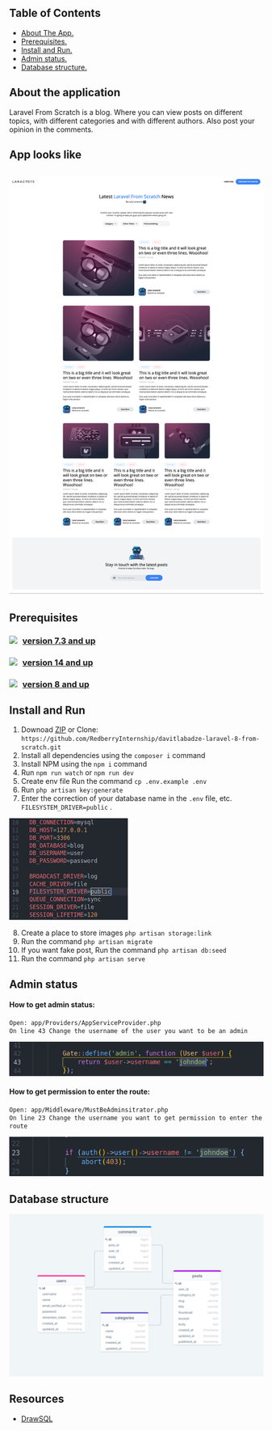 
## Table of Contents

*  [ About The App.](#about)
*  [ Prerequisites. ](#pre)
*  [ Install and Run.](#iar)
*  [ Admin status. ](#admin)
*  [ Database structure.](#db)

<a name="about"></a>

## About the application

Laravel From Scratch is a blog. Where you can view posts on different topics,
with different categories and with different authors. 
Also post your opinion in the comments.

## App looks like 
!['screenshot'](appScreen/screenshot.png)
---
<a name="iar"></a>

## Prerequisites
### <a  href="https://www.php.net/downloads" target="_blank"><img style="float:left;margin-right:10px"  src="https://img.icons8.com/offices/32/000000/php-logo.png"/>version 7.3 and up </a>  
### <a href="https://nodejs.org/en/" target="_blank"><img style="float:left; margin-right:10px" src="https://img.icons8.com/color/32/000000/nodejs.png"/>  version 14 and up </a> 
### <a href="https://www.mysql.com/downloads/" target="_blank"><img style="float:left; margin-right:10px" src="https://img.icons8.com/fluency/32/000000/mysql-logo.png"/>  version 8 and up </a> 

<a name="iar"></a>

## Install and Run

1. Downoad [ZIP](https://github.com/RedberryInternship/davitlabadze-laravel-8-from-scratch/archive/refs/heads/main.zip) or Clone: ```https://github.com/RedberryInternship/davitlabadze-laravel-8-from-scratch.git```
2. Install all dependencies using the ```composer i``` command
3. Install NPM using the ```npm i``` command
4. Run ```npm run watch``` or ```npm run dev```
5. Create env file Run the command ```cp .env.example .env```
6. Run ```php artisan key:generate```
7. Enter the correction of your database name in the ```.env``` file, etc. ```FILESYSTEM_DRIVER=public``` . 

!['env'](appScreen/env.png)
   
8. Create a place to store images ```php artisan storage:link```
9.  Run the command ```php artisan migrate```
10.  If you want fake post, Run the command ```php artisan db:seed```
11.  Run the command ```php artisan serve```

<a name="admin"></a>

## Admin status
#### How to get admin status:
    Open: app/Providers/AppServiceProvider.php
    On line 43 Change the username of the user you want to be an admin
!['adminstatus'](appScreen/adminstatus.png)
#### How to get permission to enter the route:
    Open: app/Middleware/MustBeAdminsitrator.php
    On line 23 Change the username you want to get permission to enter the route
!['adminstatus'](appScreen/adminroutepermission.png)

<a name="db"></a>

## Database structure
!['db'](appScreen/db.png)

## Resources

* [DrawSQL](https://drawsql.app/redberry-14/diagrams/scratch)
